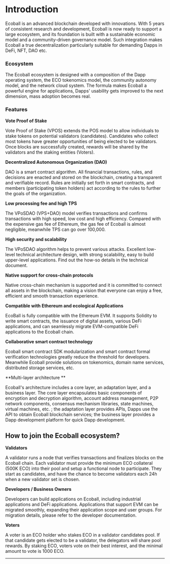 # Introduction

Ecoball is an advanced blockchain developed with innovations. With 5 years of consistent research and development, Ecoball is now ready to support a large ecosystem, and its foundation is built with a sustainable economic model and a community-driven governance model. Such integration makes Ecoball a true decentralization particularly suitable for demanding Dapps in DeFi, NFT, DAO etc.

### Ecosystem

The Ecoball ecosystem is designed with a composition of the Dapp operating system, the ECO tokenomics model, the community autonomy model, and the network cloud system. The formula  makes Ecoball a powerful engine for applications, Dapps' usability gets improved to the next dimension, mass adoption becomes real.

### Features

**Vote Proof of Stake**

Vote Proof of Stake (VPOS) extends the POS model to allow individuals to stake tokens on potential validators (candidates). Candidates who collect most tokens have greater opportunities of being elected to be validators. Once blocks are successfully created, rewards will be shared by the validators and the staking entities (Voters).

**Decentralized Autonomous Organization (DAO)**

DAO is a smart contract algorithm. All financial transactions, rules, and decisions are enacted and stored on the blockchain, creating a transparent and verifiable record. Rules are initially set forth in smart contracts, and members (participating token holders) act according to the rules to further the goals of the organization.

**Low processing fee and high TPS**

The VPoSDAO (VPS+DAO) model verifies transactions and confirms transactions with high speed, low cost and high efficiency. Compared with the expensive gas fee of Ethereum, the gas fee of Ecoball is almost negligible, meanwhile TPS can go over 100,000.

**High security and scalability**

The VPoSDAO algorithm helps to prevent various attacks.  Excellent low-level technical architecture design, with strong scalability, easy to build upper-level applications. Find out the how-so details in the technical document.

**Native support for cross-chain protocols**

Native cross-chain mechanism is supported and it is committed to connect all assets in the blockchain, making a vision that everyone can enjoy a free, efficient and smooth transaction experience.

**Compatible with Ethereum and ecological Applications**

EcoBall is fully compatible with the Ethereum EVM. It supports Solidity to write smart contracts, the issuance of digital assets, various DeFi applications, and can seamlessly migrate EVM-compatible DeFi applications to the Ecoball chain.

**Collaborative smart contract technology**

Ecoball smart contract SDK modularization and smart contract formal verification technologies greatly reduce the threshold for developers. Meanwhile Ecoball provide solutions on tokenomics, domain name services, distributed storage services, etc.

**Multi-layer architecture **

Ecoball's architecture includes a core layer, an adaptation layer, and a business layer. The core layer encapsulates basic components of encryption and decryption algorithm, account address management, P2P network components, consensus mechanism libraries, state machines, virtual machines, etc. ; the adaptation layer provides APIs, Dapps use the API to obtain Ecoball blockchain services; the business layer provides a Dapp development platform for quick Dapp development.

## How to join the Ecoball ecosystem? <a href="how-to-join-the-ecoball-ecosystem" id="how-to-join-the-ecoball-ecosystem"></a>

**Validators**

A validator runs a node that verifies transactions and finalizes blocks on the Ecoball chain. Each validator must provide the minimum ECO collateral (500K ECO) into their pool and setup a functional node to participate. They start as candidates, and have the chance to become validators each 24h when a new validator set is chosen.

**Developers / Business Owners**

Developers can build applications on Ecoball, including industrial applications and DeFi applications. Applications that support EVM can be migrated smoothly, expanding their application scope and user groups. For migration details, please refer to the developer documentation.

**Voters**

A voter is an ECO holder who stakes ECO in a validator candidates pool. If that candidate gets elected to be a validator, the delegators will share pool rewards. By staking ECO, voters vote on their best interest, and the minimal amount to vote is 1000 ECO.

****
